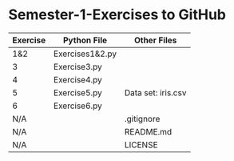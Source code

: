 # Semester-1-Exercises to GitHub

  Exercise | Python File | Other Files
  ------------ | ------------- | -------------
  1&2 | Exercises1&2.py
  3 | Exercise3.py
  4 | Exercise4.py
  5 | Exercise5.py | Data set: iris.csv
  6 | Exercise6.py
  N/A |  | .gitignore
  N/A |  | README.md
  N/A |  | LICENSE
